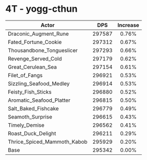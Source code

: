 # 4T - yogg-cthun
| Actor | DPS | Increase |
|---|:---:|:---:|
|Draconic_Augment_Rune|297587|0.76%|
|Fated_Fortune_Cookie|297312|0.67%|
|Thousandbone_Tongueslicer|297293|0.66%|
|Revenge_Served_Cold|297179|0.62%|
|Great_Cerulean_Sea|297154|0.61%|
|Filet_of_Fangs|296921|0.53%|
|Sizzling_Seafood_Medley|296914|0.53%|
|Feisty_Fish_Sticks|296880|0.52%|
|Aromatic_Seafood_Platter|296815|0.50%|
|Salt_Baked_Fishcake|296779|0.49%|
|Seamoth_Surprise|296615|0.43%|
|Timely_Demise|296562|0.41%|
|Roast_Duck_Delight|296211|0.29%|
|Thrice_Spiced_Mammoth_Kabob|295929|0.20%|
|Base|295342|0.00%|
